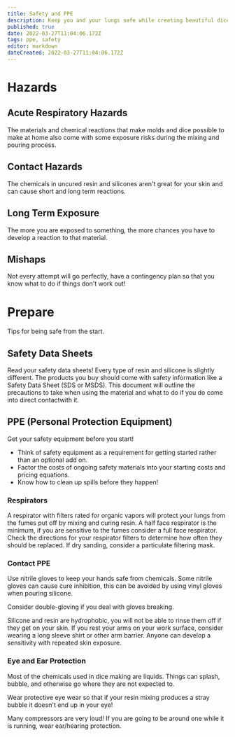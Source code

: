 ```yaml
---
title: Safety and PPE
description: Keep you and your lungs safe while creating beautiful dice
published: true
date: 2022-03-27T11:04:06.172Z
tags: ppe, safety
editor: markdown
dateCreated: 2022-03-27T11:04:06.172Z
---
```


# Hazards

## Acute Respiratory Hazards
The materials and chemical reactions that make molds and dice possible to make at home also come with some exposure risks during the mixing and pouring process.

## Contact Hazards
The chemicals in uncured resin and silicones aren't great for your skin and can cause short and long term reactions.

## Long Term Exposure
The more you are exposed to something, the more chances you have to develop a reaction to that material. 

## Mishaps
Not every attempt will go perfectly, have a contingency plan so that you know what to do if things don't work out!

# Prepare
Tips for being safe from the start.

## Safety Data Sheets
Read your safety data sheets! Every type of resin and silicone is slightly different. The products you buy should come with safety information like a Safety Data Sheet (SDS or MSDS). This document will outline the precautions to take when using the material and what to do if you do come into direct contactwith it. 

## PPE (Personal Protection Equipment)
Get your safety equipment before you start!
- Think of safety equipment as a requirement for getting started rather than an optional add on.
- Factor the costs of ongoing safety materials into your starting costs and pricing equations. 
- Know how to clean up spills before they happen!

### Respirators
A respirator with filters rated for organic vapors will protect your lungs from the fumes put off by mixing and curing resin. A half face respirator is the minimum, if you are sensitive to the fumes consider a full face respirator. Check the directions for your respirator filters to determine how often they should be replaced. If dry sanding, consider a particulate filtering mask. 

### Contact PPE
Use nitrile gloves to keep your hands safe from chemicals. Some nitrile gloves can cause cure inhibition, this can be avoided by using vinyl gloves when pouring silicone.

Consider double-gloving if you deal with gloves breaking.

Silicone and resin are hydrophobic, you will not be able to rinse them off if they get on your skin. If you rest your arms on your work surface, consider wearing a long sleeve shirt or other arm barrier. Anyone can develop a sensitivity with repeated skin exposure. 

### Eye and Ear Protection
Most of the chemicals used in dice making are liquids. Things can splash, bubble, and otherwise go where they are not expected to.

Wear protective eye wear so that if your resin mixing produces a stray bubble it doesn't end up in your eye!

Many compressors are very loud! If you are going to be around one while it is running, wear ear/hearing protection.